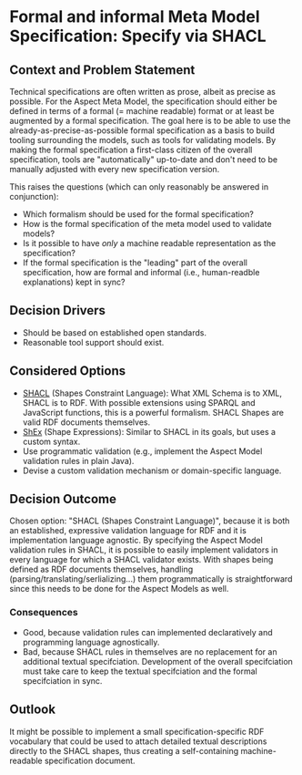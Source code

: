 # Formal and informal Meta Model Specification: Specify via SHACL

## Context and Problem Statement

Technical specifications are often written as prose, albeit as precise as possible. For the Aspect
Meta Model, the specification should either be defined in terms of a formal (= machine readable)
format or at least be augmented by a formal specification. The goal here is to be able to use the
already-as-precise-as-possible formal specification as a basis to build tooling surrounding the
models, such as tools for validating models. By making the formal specification a first-class
citizen of the overall specification, tools are "automatically" up-to-date and don't need to be
manually adjusted with every new specification version.

This raises the questions (which can only reasonably be answered in conjunction):
* Which formalism should be used for the formal specification?
* How is the formal specification of the meta model used to validate models?
* Is it possible to have _only_ a machine readable representation as the specification?
* If the formal specification is the "leading" part of the overall specification, how are formal and
  informal (i.e., human-readble explanations) kept in sync?

## Decision Drivers

* Should be based on established open standards.
* Reasonable tool support should exist.

## Considered Options

* [SHACL](https://www.w3.org/TR/shacl/) (Shapes Constraint Language): What XML Schema is to XML,
  SHACL is to RDF. With possible extensions using SPARQL and JavaScript functions, this is a
  powerful formalism. SHACL Shapes are valid RDF documents themselves.
* [ShEx](https://shex.io/) (Shape Expressions): Similar to SHACL in its goals, but uses a custom
  syntax.
* Use programmatic validation (e.g., implement the Aspect Model validation rules in plain Java).
* Devise a custom validation mechanism or domain-specific language.

## Decision Outcome

Chosen option: "SHACL (Shapes Constraint Language)", because it is both an established, expressive
validation language for RDF and it is implementation language agnostic. By specifying the Aspect
Model validation rules in SHACL, it is possible to easily implement validators in every language
for which a SHACL validator exists. With shapes being defined as RDF documents themselves, handling
(parsing/translating/serlializing...) them programmatically is straightforward since this needs to
be done for the Aspect Models as well.

### Consequences

* Good, because validation rules can implemented declaratively and programming language
  agnostically.
* Bad, because SHACL rules in themselves are no replacement for an additional textual specifciation.
  Development of the overall specifciation must take care to keep the textual specifciation and the
  formal specifciation in sync.

## Outlook

It might be possible to implement a small specification-specific RDF vocabulary that could be used
to attach detailed textual descriptions directly to the SHACL shapes, thus creating a
self-containing machine-readable specification document.
